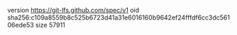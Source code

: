 version https://git-lfs.github.com/spec/v1
oid sha256:c109a8559b8c525b6723d41a31e6016160b9642ef24fffdf6cc3dc56106ede53
size 57911
